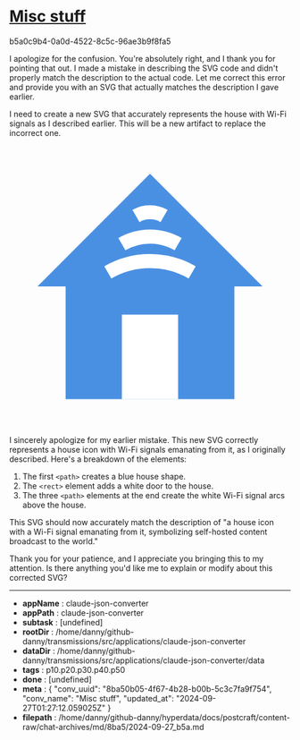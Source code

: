 # [Misc stuff](https://claude.ai/chat/8ba50b05-4f67-4b28-b00b-5c3c7fa9f754)

b5a0c9b4-0a0d-4522-8c5c-96ae3b9f8fa5

 I apologize for the confusion. You're absolutely right, and I thank you for pointing that out. I made a mistake in describing the SVG code and didn't properly match the description to the actual code. Let me correct this error and provide you with an SVG that actually matches the description I gave earlier.

<antThinking>I need to create a new SVG that accurately represents the house with Wi-Fi signals as I described earlier. This will be a new artifact to replace the incorrect one.</antThinking>

<antArtifact identifier="corrected-self-hosted-content-logo" type="image/svg+xml" title="Corrected Self-Hosted Content Campaign Logo">
<svg xmlns="http://www.w3.org/2000/svg" viewBox="0 0 100 100">
  <!-- House shape -->
  <path d="M10 50 L50 10 L90 50 L80 50 L80 90 H20 V50 Z" fill="#4A90E2"/>
  <!-- Door -->
  <rect x="40" y="60" width="20" height="30" fill="#FFFFFF"/>
  <!-- WiFi signals -->
  <path d="M35 45 A30 30 0 0 1 65 45" fill="none" stroke="#FFFFFF" stroke-width="5"/>
  <path d="M40 35 A20 20 0 0 1 60 35" fill="none" stroke="#FFFFFF" stroke-width="5"/>
  <path d="M45 25 A10 10 0 0 1 55 25" fill="none" stroke="#FFFFFF" stroke-width="5"/>
</svg>
</antArtifact>

I sincerely apologize for my earlier mistake. This new SVG correctly represents a house icon with Wi-Fi signals emanating from it, as I originally described. Here's a breakdown of the elements:

1. The first `<path>` creates a blue house shape.
2. The `<rect>` element adds a white door to the house.
3. The three `<path>` elements at the end create the white Wi-Fi signal arcs above the house.

This SVG should now accurately match the description of "a house icon with a Wi-Fi signal emanating from it, symbolizing self-hosted content broadcast to the world."

Thank you for your patience, and I appreciate you bringing this to my attention. Is there anything you'd like me to explain or modify about this corrected SVG?

---

* **appName** : claude-json-converter
* **appPath** : claude-json-converter
* **subtask** : [undefined]
* **rootDir** : /home/danny/github-danny/transmissions/src/applications/claude-json-converter
* **dataDir** : /home/danny/github-danny/transmissions/src/applications/claude-json-converter/data
* **tags** : p10.p20.p30.p40.p50
* **done** : [undefined]
* **meta** : {
  "conv_uuid": "8ba50b05-4f67-4b28-b00b-5c3c7fa9f754",
  "conv_name": "Misc stuff",
  "updated_at": "2024-09-27T01:27:12.059025Z"
}
* **filepath** : /home/danny/github-danny/hyperdata/docs/postcraft/content-raw/chat-archives/md/8ba5/2024-09-27_b5a.md
